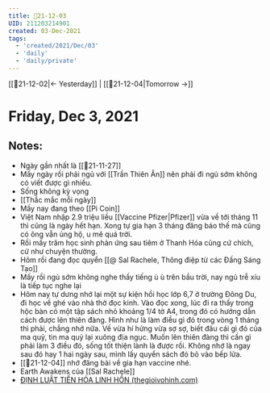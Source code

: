 ```yaml
---
title: 📝21-12-03
UID: 211203214901
created: 03-Dec-2021
tags:
  - 'created/2021/Dec/03'
  - 'daily'
  - 'daily/private'
---
```

[[📝21-12-02|<- Yesterday]] | [[📝21-12-04|Tomorrow ->]]
# Friday, Dec 3, 2021

## Notes:
- Ngày gần nhất là [[📝21-11-27]]
- Mấy ngày rồi phải ngủ với [[Trần Thiên Ân]] nên phải đi ngủ sớm không có viết được gì nhiều.
- Sống không kỳ vọng
- [[Thắc mắc mỗi ngày]]
- Mấy nay đang theo [[Pi Coin]]
- Việt Nam nhập 2.9 triệu liều [[Vaccine Pfizer|Pfizer]] vừa về tới tháng 11 thì cũng là ngày hết hạn. Xong tự gia hạn 3 tháng đăng báo thế mà cũng có ông vẫn ủng hộ, u mê quá trời.
- Rồi mấy trăm học sinh phản ứng sau tiêm ở Thanh Hóa cũng cứ chích, cứ như chuyện thường.
- Hôm rồi đang đọc quyển [[@ Sal Rachele, Thông điệp từ các Đấng Sáng Tạo]]
- Mấy rồi ngủ sớm không nghe thấy tiếng ù ù trên bầu trời, nay ngủ trễ xíu là tiếp tục nghe lại
- Hôm nay tự dưng nhớ lại một sự kiện hồi học lớp 6,7 ở trường Đông Du, đi học về ghé vào nhà thờ đọc kinh. Vào đọc xong, lúc đi ra thấy trong hộc bàn có một tập sách nhỏ khoảng 1/4 tờ A4, trong đó có hướng dẫn cách được lên thiên đàng. Hình như là làm điều gì đó trong vòng 1 tháng thì phải, chẳng nhớ nữa. Về vừa hí hửng vừa sợ sợ, biết đâu cái gì đó của ma quỷ, tin ma quỷ lại xuông địa ngục. Muốn lên thiên đàng thì cần gì phải làm 3 điều đó, sống tốt thiện lành là được rồi. Không nhớ là ngay sau đó hay 1 hai ngày sau, mình lấy quyển sách đó bỏ vào bếp lửa.
- [[📝21-12-04]] nhớ đăng bài về gia hạn vaccine nhé.
- Earth Awakens của [[Sal Rachele]]
- [ĐỊNH LUẬT TIẾN HÓA LINH HỒN (thegioivohinh.com)](http://thegioivohinh.com/diendan/showthread.php?459043-%C4%90%E1%BB%8ANH-LU%E1%BA%ACT-TI%E1%BA%BEN-H%C3%93A-LINH-H%E1%BB%92N)

